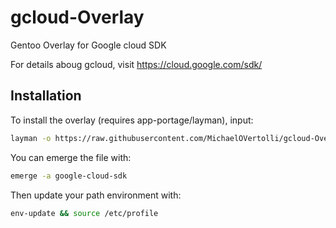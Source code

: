 # gcloud-Overlay
Gentoo Overlay for Google cloud SDK

For details aboug gcloud, visit https://cloud.google.com/sdk/

## Installation
To install the overlay (requires app-portage/layman), input:
```bash
layman -o https://raw.githubusercontent.com/MichaelOVertolli/gcloud-Overlay/master/google-cloud-sdk.xml -f -a google-cloud-sdk
```

You can emerge the file with:
```bash
emerge -a google-cloud-sdk
```

Then update your path environment with:
```bash
env-update && source /etc/profile
```
